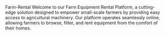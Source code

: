 Farm-Rental
Welcome to our Farm Equipment Rental Platform, a cutting-edge solution designed to empower small-scale farmers by providing easy access to agricultural machinery. Our platform operates seamlessly online, allowing farmers to browse, filter, and rent equipment from the comfort of their homes.
